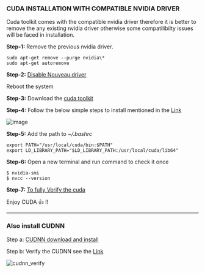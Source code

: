 ### CUDA INSTALLATION WITH COMPATIBLE NVIDIA DRIVER

Cuda toolkit comes with the compatible nvidia driver therefore it is better to remove the any existing nvidia driver otherwise some compatilibilty issues will be faced in installation.

**Step-1:** Remove the previous nvidia driver.
```
sudo apt-get remove --purge nvidia\*
sudo apt-get autoremove
```

**Step-2:** [Disable Nouveau driver](https://docs.nvidia.com/cuda/cuda-installation-guide-linux/index.html#runfile-nouveau)

Reboot the system


**Step-3:** Download the [cuda toolkit](https://developer.nvidia.com/cuda-downloads?target_os=Linux&target_arch=x86_64&Distribution=Ubuntu)

**Step-4:** Follow the below simple steps to install mentioned in the [Link](https://unix.stackexchange.com/questions/440840/how-to-unload-kernel-module-nvidia-drm)

![image](https://user-images.githubusercontent.com/13540412/146391471-37851466-94cc-43ad-ac41-91639411d90b.png)

**Step-5:** Add the path to *~/.bashrc*
```
export PATH="/usr/local/cuda/bin:$PATH"
export LD_LIBRARY_PATH="$LD_LIBRARY_PATH:/usr/local/cuda/lib64"
```

**Step-6:** Open a new terminal and run command to check it once
```
$ nvidia-smi
$ nvcc --version
```
**Step-7:** [To fully Verify the cuda](https://xcat-docs.readthedocs.io/en/stable/advanced/gpu/nvidia/verify_cuda_install.html)

Enjoy CUDA 👍 !!

---

### Also install CUDNN
Step a: [CUDNN download and install](https://docs.nvidia.com/deeplearning/cudnn/install-guide/index.html#download)

Step b: Verify the CUDNN see the [Link](https://stackoverflow.com/questions/31326015/how-to-verify-cudnn-installation)

![cudnn_verify](https://user-images.githubusercontent.com/13540412/146490423-e4facd1d-1266-48d6-9a24-3756727d59da.png)




